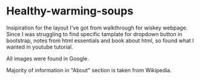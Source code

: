 # Healthy-warming-soups

Insipiration for the layout I've got from walkthrough for wiskey webpage.
Since I was struggling to find specific tamplate for dropdown button in bootstrap, notes from html essentials and book about html, so found what I wanted in youtube tutorial.

All images were found in Google.

Majority of information in "About" section is taken from Wikipedia.